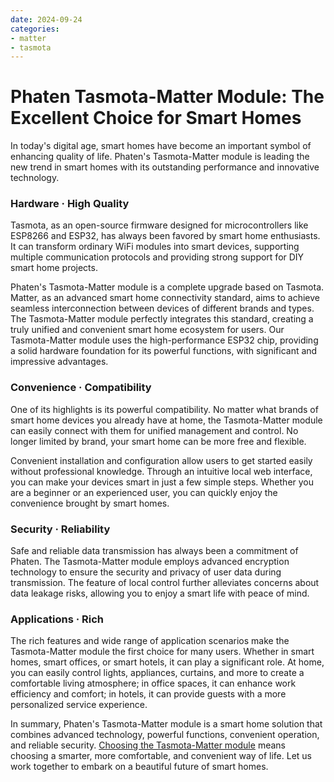 ```yaml
---
date: 2024-09-24
categories:
- matter
- tasmota
---
```



# Phaten Tasmota-Matter Module: The Excellent Choice for Smart Homes

In today's digital age, smart homes have become an important symbol of enhancing quality of life. Phaten's Tasmota-Matter module is leading the new trend in smart homes with its outstanding performance and innovative technology.

### Hardware · High Quality
Tasmota, as an open-source firmware designed for microcontrollers like ESP8266 and ESP32, has always been favored by smart home enthusiasts. It can transform ordinary WiFi modules into smart devices, supporting multiple communication protocols and providing strong support for DIY smart home projects.

Phaten's Tasmota-Matter module is a complete upgrade based on Tasmota. Matter, as an advanced smart home connectivity standard, aims to achieve seamless interconnection between devices of different brands and types. The Tasmota-Matter module perfectly integrates this standard, creating a truly unified and convenient smart home ecosystem for users. Our Tasmota-Matter module uses the high-performance ESP32 chip, providing a solid hardware foundation for its powerful functions, with significant and impressive advantages.

### Convenience · Compatibility
One of its highlights is its powerful compatibility. No matter what brands of smart home devices you already have at home, the Tasmota-Matter module can easily connect with them for unified management and control. No longer limited by brand, your smart home can be more free and flexible.

Convenient installation and configuration allow users to get started easily without professional knowledge. Through an intuitive local web interface, you can make your devices smart in just a few simple steps. Whether you are a beginner or an experienced user, you can quickly enjoy the convenience brought by smart homes.

### Security · Reliability
Safe and reliable data transmission has always been a commitment of Phaten. The Tasmota-Matter module employs advanced encryption technology to ensure the security and privacy of user data during transmission. The feature of local control further alleviates concerns about data leakage risks, allowing you to enjoy a smart life with peace of mind.

### Applications · Rich
The rich features and wide range of application scenarios make the Tasmota-Matter module the first choice for many users. Whether in smart homes, smart offices, or smart hotels, it can play a significant role. At home, you can easily control lights, appliances, curtains, and more to create a comfortable living atmosphere; in office spaces, it can enhance work efficiency and comfort; in hotels, it can provide guests with a more personalized service experience.

In summary, Phaten's Tasmota-Matter module is a smart home solution that combines advanced technology, powerful functions, convenient operation, and reliable security. [Choosing the Tasmota-Matter module](https://phateniot.github.io/zh/products/tasmota/tasmota-matter/) means choosing a smarter, more comfortable, and convenient way of life. Let us work together to embark on a beautiful future of smart homes.